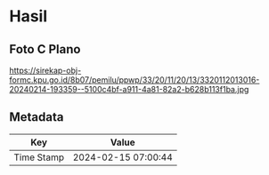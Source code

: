 # Hasil

## Foto C Plano

https://sirekap-obj-formc.kpu.go.id/8b07/pemilu/ppwp/33/20/11/20/13/3320112013016-20240214-193359--5100c4bf-a911-4a81-82a2-b628b113f1ba.jpg


## Metadata

| Key        | Value               |
| ---------- | ------------------- |
| Time Stamp | 2024-02-15 07:00:44 |




